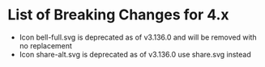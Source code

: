 # List of Breaking Changes for 4.x

-   Icon bell-full.svg is deprecated as of v3.136.0 and will be removed with no replacement
-   Icon share-alt.svg is deprecated as of v3.136.0 use share.svg instead

